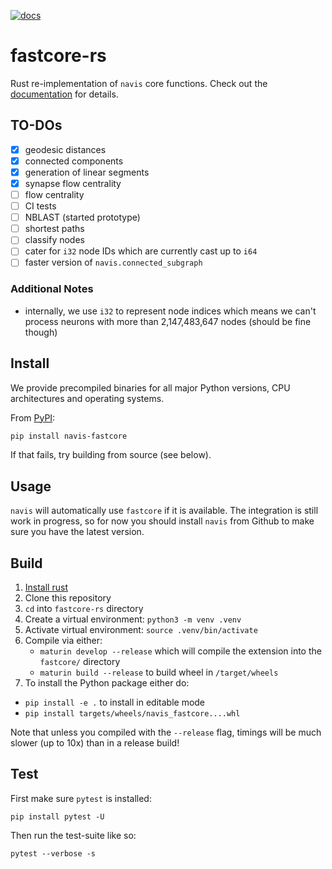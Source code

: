 [![docs](https://github.com/schlegelp/fastcore-rs/actions/workflows/docs.yaml/badge.svg)](https://schlegelp.github.io/fastcore-rs/)

# fastcore-rs
Rust re-implementation of `navis` core functions. Check out the [documentation](https://schlegelp.github.io/fastcore-rs/) for details.

## TO-DOs
- [x] geodesic distances
- [x] connected components
- [x] generation of linear segments
- [x] synapse flow centrality
- [ ] flow centrality
- [ ] CI tests
- [ ] NBLAST (started prototype)
- [ ] shortest paths
- [ ] classify nodes
- [ ] cater for `i32` node IDs which are currently cast up to `i64`
- [ ] faster version of `navis.connected_subgraph`

### Additional Notes
- internally, we use `i32` to represent node indices which means we can't
  process neurons with more than 2,147,483,647 nodes (should be fine though)

## Install

We provide precompiled binaries for all major Python versions, CPU architectures and operating systems.

From [PyPI](https://pypi.org/project/navis-fastcore):

```bash
pip install navis-fastcore
```

If that fails, try building from source (see below).

## Usage

`navis` will automatically use `fastcore` if it is available.
The integration is still work in progress, so for now you
should install `navis` from Github to make sure you have the
latest version.

## Build

1. [Install rust](https://www.rust-lang.org/tools/install)
2. Clone this repository
3. `cd` into `fastcore-rs` directory
4. Create a virtual environment: `python3 -m venv .venv`
5. Activate virtual environment: `source .venv/bin/activate`
6. Compile via either:
   - `maturin develop --release` which will compile the
     extension into the `fastcore/` directory
   - `maturin build --release` to build wheel in `/target/wheels`
7. To install the Python package either do:
  -  `pip install -e .` to install in editable mode
  - `pip install targets/wheels/navis_fastcore....whl`

Note that unless you compiled with the `--release` flag,
timings will be much slower (up to 10x) than in a release build!

## Test
First make sure `pytest` is installed:
```
pip install pytest -U
```

Then run the test-suite like so:
```
pytest --verbose -s
```

